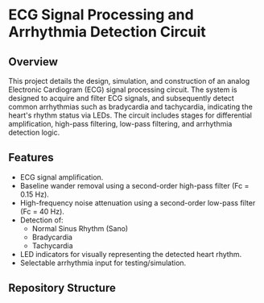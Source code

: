 # ECG Signal Processing and Arrhythmia Detection Circuit

## Overview

This project details the design, simulation, and construction of an analog Electronic Cardiogram (ECG) signal processing circuit. The system is designed to acquire and filter ECG signals, and subsequently detect common arrhythmias such as bradycardia and tachycardia, indicating the heart's rhythm status via LEDs. The circuit includes stages for differential amplification, high-pass filtering, low-pass filtering, and arrhythmia detection logic. 

## Features

* ECG signal amplification.
* Baseline wander removal using a second-order high-pass filter (Fc = 0.15 Hz). 
* High-frequency noise attenuation using a second-order low-pass filter (Fc = 40 Hz). 
* Detection of:
    * Normal Sinus Rhythm (Sano) 
    * Bradycardia 
    * Tachycardia 
* LED indicators for visually representing the detected heart rhythm. 
* Selectable arrhythmia input for testing/simulation. 
## Repository Structure
